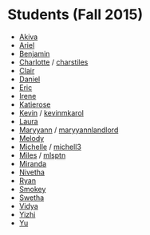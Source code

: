# Students (Fall 2015)

* [Akiva](akiva/index.md)* [Ariel](ariel/index.md)* [Benjamin](benjamin/index.md)* [Charlotte](charlotte/index.md) / [charstiles](https://github.com/charstiles)* [Clair](clair/index.md)* [Daniel](daniel/index.md)* [Eric](eric/index.md)* [Irene](irene/index.md)* [Katierose](katierose/index.md)* [Kevin](kevin/index.md) / [kevinmkarol](https://github.com/kevinmkarol)* [Laura](laura/index.md)* [Maryyann](maryyann/index.md) / [maryyannlandlord](https://github.com/maryyannlandlord)* [Melody](melody/index.md)* [Michelle](michelle/index.md) / [michell3](https://github.com/michell3)* [Miles](miles/index.md) / [mlsptn](https://github.com/mlsptn)* [Miranda](miranda/index.md)* [Nivetha](nivetha/index.md)* [Ryan](ryan/index.md)* [Smokey](smokey/index.md)* [Swetha](swetha/index.md)* [Vidya](vidya/index.md)* [Yizhi](yizhi/index.md)* [Yu](yu/index.md)